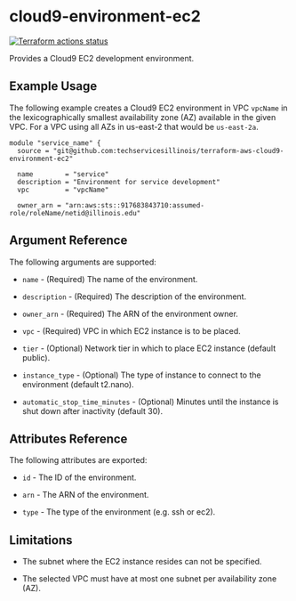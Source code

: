 # cloud9-environment-ec2

[![Terraform actions status](https://github.com/techservicesillinois/terraform-aws-cloud9-environment-ec2/workflows/terraform/badge.svg)](https://github.com/techservicesillinois/terraform-aws-cloud9-environment-ec2/actions)

Provides a Cloud9 EC2 development environment.

Example Usage
-----------------

The following example creates a Cloud9 EC2 environment in VPC
`vpcName` in the lexicographically smallest availability zone (AZ)
available in the given VPC. For a VPC using all AZs in us-east-2
that would be `us-east-2a`.

```
module "service_name" {
  source = "git@github.com:techservicesillinois/terraform-aws-cloud9-environment-ec2"

  name        = "service"
  description = "Environment for service development"
  vpc         = "vpcName"

  owner_arn = "arn:aws:sts::917683843710:assumed-role/roleName/netid@illinois.edu"
```

Argument Reference
-----------------

The following arguments are supported:

* `name` - (Required) The name of the environment.

* `description` - (Required) The description of the environment.

* `owner_arn` - (Required) The ARN of the environment owner.

* `vpc` - (Required) VPC in which EC2 instance is to be placed.

* `tier` - (Optional) Network tier in which to place EC2 instance (default public).

* `instance_type` - (Optional) The type of instance to connect to the environment (default t2.nano).

* `automatic_stop_time_minutes` - (Optional) Minutes until the instance is shut down after inactivity (default 30).

Attributes Reference
--------------------

The following attributes are exported:

* `id` - The ID of the environment.

* `arn` - The ARN of the environment.

* `type` - The type of the environment (e.g. ssh or ec2).

Limitations
-----------

* The subnet where the EC2 instance resides can not be specified.

* The selected VPC must have at most one subnet per availability zone (AZ).
